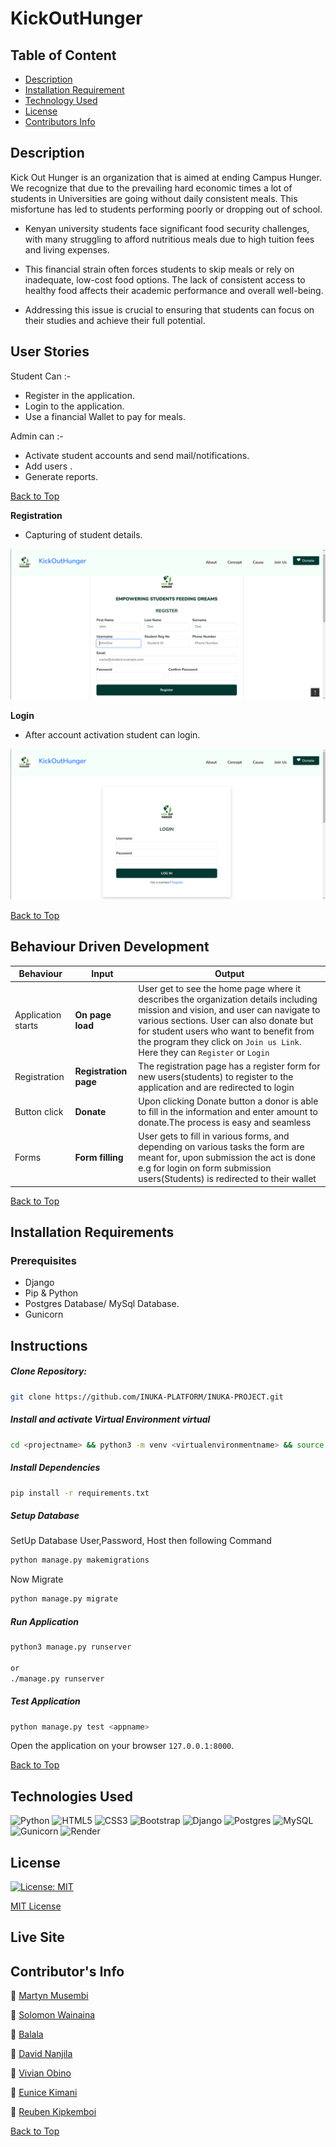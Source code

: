 # KickOutHunger

## Table of Content

+ [Description](#description)
+ [Installation Requirement](#installation-requirements)
+ [Technology Used](#technologies-used)
+ [License](#license)
+ [Contributors Info](#contributors-info)

## Description
Kick Out Hunger is an organization that is aimed at ending Campus Hunger. We recognize that due to the prevailing hard economic times a lot of students in Universities  are going without daily consistent meals. This misfortune has led to students performing poorly or dropping out of school. 

- Kenyan university students face significant food security challenges, with many struggling to afford nutritious meals due to high tuition fees and living expenses. 

- This financial strain often forces students to skip meals or rely on inadequate, low-cost food options. The lack of consistent access to healthy food affects their academic performance and overall well-being. 

- Addressing this issue is crucial to ensuring that students can focus on their studies and achieve their full potential.

## User Stories

Student Can :-

* Register in the application.
* Login to the application.
* Use a financial Wallet to pay for meals.


Admin can :-
* Activate student accounts and send mail/notifications.
* Add users .
* Generate reports.


[Back to Top](#kickouthunger)

**Registration**
- Capturing of student details.

![Registration](./authentication/static/images/register.png)


**Login**
- After account activation student can login.

![Registration](./authentication/static/images/login.png)

[Back to Top](#kickouthunger)

## Behaviour Driven Development
| Behaviour | Input | Output |
| ---------------- | --------------- | ------------------ |
| Application starts | **On page load** | User get to see the home page where it describes the organization details including mission and vision, and user can navigate to various sections. User can also donate but for student users who want to benefit from the program they click on `Join us Link`. Here they can `Register` or `Login` |
| Registration| **Registration page** | The registration page has a register form for new users(students)  to register to the application and are redirected to login |
| Button click | **Donate** | Upon clicking Donate button a donor is able to fill in the information and enter amount to donate.The process is easy and seamless|
| Forms | **Form filling** | User gets to fill in various forms, and depending on various tasks the form are meant for, upon submission the act is done e.g for login on form submission users(Students) is redirected to their wallet|

[Back to Top](#kickouthunger)

## Installation Requirements

### Prerequisites

- Django
- Pip & Python
- Postgres Database/ MySql Database.
- Gunicorn
## Instructions
   
##### Clone Repository:  
 ```bash 
git clone https://github.com/INUKA-PLATFORM/INUKA-PROJECT.git
```
##### Install and activate Virtual Environment virtual  
 ```bash 
cd <projectname> && python3 -m venv <virtualenvironmentname> && source <virtualenvironmentname>/bin/activate 
```  
##### Install Dependencies  
 ```bash 
 pip install -r requirements.txt 
```  
##### Setup Database  
  SetUp Database User,Password, Host then following Command  

 ```bash 
python manage.py makemigrations  
 ``` 
 Now Migrate

 ```bash 
 python manage.py migrate 
```
##### Run Application  
 ```bash 
 python3 manage.py runserver 

 or
 ./manage.py runserver
```
##### Test Application  
 ```bash 
 python manage.py test <appname>
```
Open the application on your browser `127.0.0.1:8000`.  

[Back to Top](#kickouthunger)

## Technologies Used

![Python](https://img.shields.io/badge/python-3670A0?style=for-the-badge&logo=python&logoColor=ffdd54)
![HTML5](https://img.shields.io/badge/html5-%23E34F26.svg?style=for-the-badge&logo=html5&logoColor=white)
![CSS3](https://img.shields.io/badge/css3-%231572B6.svg?style=for-the-badge&logo=css3&logoColor=white)
![Bootstrap](https://img.shields.io/badge/bootstrap-%23563D7C.svg?style=for-the-badge&logo=bootstrap&logoColor=white)
![Django](https://img.shields.io/badge/django-%23092E20.svg?style=for-the-badge&logo=django&logoColor=white)
![Postgres](https://img.shields.io/badge/postgres-%23316192.svg?style=for-the-badge&logo=postgresql&logoColor=white)
![MySQL](https://img.shields.io/badge/mysql-4479A1.svg?style=for-the-badge&logo=mysql&logoColor=white)
![Gunicorn](https://img.shields.io/badge/gunicorn-%298729.svg?style=for-the-badge&logo=gunicorn&logoColor=white)
![Render](https://img.shields.io/badge/Render-%46E3B7.svg?style=for-the-badge&logo=render&logoColor=white)


## License
[![License: MIT](https://img.shields.io/badge/License-MIT-yellow.svg)](https://opensource.org/licenses/MIT)

[MIT License](LICENSE)

## Live Site

## Contributor's Info

  
 :email: [Martyn Musembi](mweumartin@gmail.com)  

 :email: [Solomon Wainaina](wainainasolomonfx@gmail.com)  

 :email: [Balala](balalasheikh@gmail.com)  

 :email: [David Nanjila](nanjiladavid2@gmail.com)  

 :email: [Vivian Obino](vivobino94@gmail.com) 

 :email: [Eunice Kimani](yuniskimani2015@gmail.com)

 :email: [Reuben Kipkemboi](rotichkipkemboireuben@gmail.com)  

[Back to Top](#kickouthunger)
